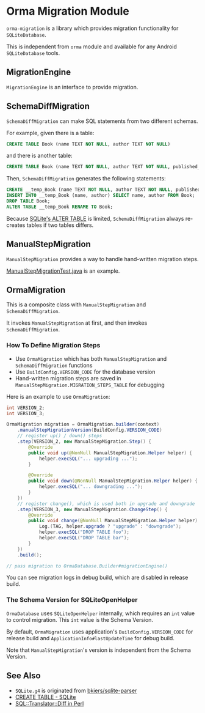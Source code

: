 # Orma Migration Module

`orma-migration` is a library which provides migration functionality
for `SQLiteDatabase`.

This is independent from `orma` module and available for
any Android `SQLiteDatabase` tools.

## MigrationEngine

`MigrationEngine` is an interface to provide migration.

## SchemaDiffMigration

`SchemaDiffMigration` can make SQL statements from two different schemas.

For example, given there is a table:

```sql
CREATE TABLE Book (name TEXT NOT NULL, author TEXT NOT NULL)
```

and there is another table:

```sql
CREATE TABLE Book (name TEXT NOT NULL, author TEXT NOT NULL, published_date DATE)
```

Then, `SchemaDiffMigration` generates the following statements:

```sql
CREATE __temp_Book (name TEXT NOT NULL, author TEXT NOT NULL, published_date DATE);
INSERT INTO __temp_Book (name, author) SELECT name, author FROM Book;
DROP TABLE Book;
ALTER TABLE __temp_Book RENAME TO Book;
```

Because [SQLite's ALTER TABLE](https://www.sqlite.org/lang_altertable.html)
is limited, `SchemaDiffMigration` always re-creates tables if two tables differs.

## ManualStepMigration

`ManualStepMigration` provides a way to handle hand-written migration steps.

[ManualStepMigrationTest.java](src/test/java/com/github/gfx/android/orma/migration/test/ManualStepMigrationTest.java)
is an example.

## OrmaMigration

This is a composite class with `ManualStepMigration` and `SchemaDiffMigration`.

It invokes `ManualStepMigration` at first, and then invokes `SchemaDiffMigration`.

### How To Define Migration Steps

* Use `OrmaMigration` which has both `ManualStepMigration` and `SchemaDiffMigration` functions
* Use `BuildConfig.VERSION_CODE` for the database version
* Hand-written migration steps are saved in `ManualStepMigration.MIGRATION_STEPS_TABLE` for debugging

Here is an example to use `OrmaMigration`:

```java
int VERSION_2;
int VERSION_3;

OrmaMigration migration = OrmaMigration.builder(context)
    .manualStepMigrationVersion(BuildConfig.VERSION_CODE)
    // register up() / down() steps
    .step(VERSION_2, new ManualStepMigration.Step() {
        @Override
        public void up(@NonNull ManualStepMigration.Helper helper) {
            helper.execSQL("... upgrading ...");
        }

        @Override
        public void down(@NonNull ManualStepMigration.Helper helper) {
            helper.execSQL("... downgrading ...");
        }
    })
    // register change(), which is used both in upgrade and downgrade
    .step(VERSION_3, new ManualStepMigration.ChangeStep() {
        @Override
        public void change(@NonNull ManualStepMigration.Helper helper) {
            Log.(TAG, helper.upgrade ? "upgrade" : "downgrade");
            helper.execSQL("DROP TABLE foo");
            helper.execSQL("DROP TABLE bar");
        }
    })
    .build();

// pass migration to OrmaDatabase.Builder#migrationEngine()
```

You can see migration logs in debug build, which are disabled in release build.

### The Schema Version for SQLiteOpenHelper

`OrmaDatabase` uses `SQLiteOpenHelper` internally, which requires an `int`
value to control migration. This `int` value is the Schema Version.

By default, `OrmaMigration` uses application's `BuildConfig.VERSION_CODE`
for release build and `ApplicationInfo#lastUpdateTime` for debug build.

Note that `ManualStepMigration`'s version is independent from the Schema
Version.

## See Also

* `SQLite.g4` is originated from [bkiers/sqlite-parser](https://github.com/bkiers/sqlite-parser)
* [CREATE TABLE - SQLite](https://www.sqlite.org/lang_createtable.html)
* [SQL::Translator::Diff in Perl](https://metacpan.org/pod/SQL::Translator::Diff)

